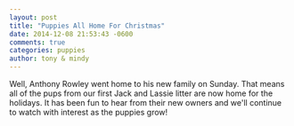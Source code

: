 ```yaml
---
layout: post
title: "Puppies All Home For Christmas"
date: 2014-12-08 21:53:43 -0600
comments: true
categories: puppies 
author: tony & mindy
---
```


Well, Anthony Rowley went home to his new family on Sunday. That means all of the pups from our first Jack and Lassie
litter are now home for the holidays. It has been fun to hear from their new owners and we'll continue to watch with interest
as the puppies grow! 

